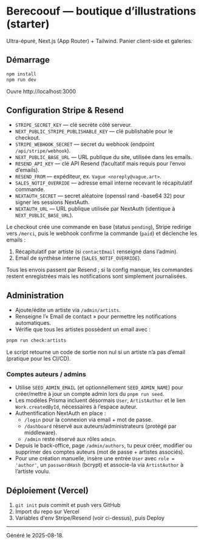 # Berecoouf — boutique d’illustrations (starter)

Ultra-épuré, Next.js (App Router) + Tailwind. Panier client-side et galeries.

## Démarrage

```bash
npm install
npm run dev
```

Ouvre http://localhost:3000

## Configuration Stripe & Resend

- `STRIPE_SECRET_KEY` — clé secrète côté serveur.
- `NEXT_PUBLIC_STRIPE_PUBLISHABLE_KEY` — clé publishable pour le checkout.
- `STRIPE_WEBHOOK_SECRET` — secret du webhook (endpoint `/api/stripe/webhook`).
- `NEXT_PUBLIC_BASE_URL` — URL publique du site, utilisée dans les emails.
- `RESEND_API_KEY` — clé API Resend (facultatif mais requis pour l’envoi d’emails).
- `RESEND_FROM` — expéditeur, ex. `Vague <noreply@vague.art>`.
- `SALES_NOTIF_OVERRIDE` — adresse email interne recevant le récapitulatif commande.
- `NEXTAUTH_SECRET` — secret aléatoire (openssl rand -base64 32) pour signer les sessions NextAuth.
- `NEXTAUTH_URL` — URL publique utilisée par NextAuth (identique à `NEXT_PUBLIC_BASE_URL`).

Le checkout crée une commande en base (status `pending`), Stripe redirige vers `/merci`, puis le webhook confirme la commande (`paid`) et déclenche les emails :

1. Récapitulatif par artiste (si `contactEmail` renseigné dans l’admin).
2. Email de synthèse interne (`SALES_NOTIF_OVERRIDE`).

Tous les envois passent par Resend ; si la config manque, les commandes restent enregistrées mais les notifications sont simplement journalisées.

## Administration

- Ajoute/édite un artiste via `/admin/artists`.
- Renseigne l’« Email de contact » pour permettre les notifications automatiques.
- Vérifie que tous les artistes possèdent un email avec :

```bash
pnpm run check:artists
```

Le script retourne un code de sortie non nul si un artiste n’a pas d’email (pratique pour les CI/CD).

### Comptes auteurs / admins

- Utilise `SEED_ADMIN_EMAIL` (et optionnellement `SEED_ADMIN_NAME`) pour créer/mettre à jour un compte admin lors du `pnpm run seed`.
- Les modèles Prisma incluent désormais `User`, `ArtistAuthor` et le lien `Work.createdById`, nécessaires à l’espace auteur.
- Authentification NextAuth en place :
  - `/login` pour la connexion via email + mot de passe.
  - `/dashboard` réservé aux auteurs/administrateurs (protégé par middleware).
  - `/admin` reste réservé aux rôles `admin`.
- Depuis le back-office, page `/admin/authors`, tu peux créer, modifier ou supprimer des comptes auteurs (mot de passe + artistes associés).
- Pour une création manuelle, insère une entrée `User` avec `role = 'author'`, un `passwordHash` (bcrypt) et associe-la via `ArtistAuthor` à l’artiste voulu.

## Déploiement (Vercel)

1. `git init` puis commit et push vers GitHub
2. Import du repo sur Vercel
3. Variables d'env Stripe/Resend (voir ci-dessus), puis Deploy

---
Généré le 2025-08-18.
